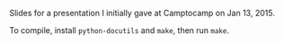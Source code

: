 Slides for a presentation I initially gave at Camptocamp on Jan 13, 2015.


To compile, install `python-docutils` and `make`, then run `make`.
